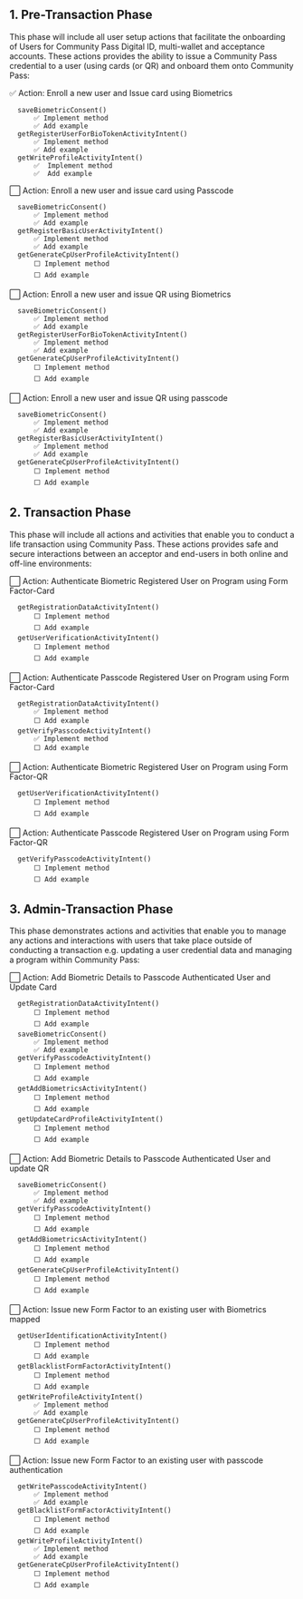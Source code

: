 ## 1. Pre-Transaction Phase

This phase will include all user setup actions that facilitate the onboarding of Users for Community Pass Digital ID, multi-wallet and acceptance accounts. These actions provides the ability to issue a Community Pass credential to a user (using cards (or QR) and onboard them onto Community Pass:

✅ Action: Enroll a new user and Issue card using Biometrics

      saveBiometricConsent()
          ✅ Implement method
          ✅ Add example
      getRegisterUserForBioTokenActivityIntent()
          ✅ Implement method
          ✅ Add example
      getWriteProfileActivityIntent()
          ✅  Implement method
          ✅  Add example

⬜ Action: Enroll a new user and issue card using Passcode

      saveBiometricConsent()
          ✅ Implement method
          ✅ Add example
      getRegisterBasicUserActivityIntent()
          ✅ Implement method
          ✅ Add example
      getGenerateCpUserProfileActivityIntent()
          ⬜ Implement method
          ⬜ Add example

⬜ Action: Enroll a new user and issue QR using Biometrics

      saveBiometricConsent()
          ✅ Implement method
          ✅ Add example
      getRegisterUserForBioTokenActivityIntent()
          ✅ Implement method
          ✅ Add example
      getGenerateCpUserProfileActivityIntent()
          ⬜ Implement method
          ⬜ Add example

⬜ Action: Enroll a new user and issue QR using passcode

      saveBiometricConsent()
          ✅ Implement method
          ✅ Add example
      getRegisterBasicUserActivityIntent()
          ✅ Implement method
          ✅ Add example
      getGenerateCpUserProfileActivityIntent()
          ⬜ Implement method
          ⬜ Add example

## 2. Transaction Phase

This phase will include all actions and activities that enable you to conduct a life transaction using Community Pass. These actions provides safe and secure interactions between an acceptor and end-users in both online and off-line environments:

⬜ Action: Authenticate Biometric Registered User on Program using Form Factor-Card

      getRegistrationDataActivityIntent()
          ⬜ Implement method
          ⬜ Add example
      getUserVerificationActivityIntent()
          ⬜ Implement method
          ⬜ Add example

⬜ Action: Authenticate Passcode Registered User on Program using Form Factor-Card

      getRegistrationDataActivityIntent()
          ✅ Implement method
          ⬜ Add example
      getVerifyPasscodeActivityIntent()
          ✅ Implement method
          ⬜ Add example

⬜ Action: Authenticate Biometric Registered User on Program using Form Factor-QR

      getUserVerificationActivityIntent()
          ⬜ Implement method
          ⬜ Add example

⬜ Action: Authenticate Passcode Registered User on Program using Form Factor-QR

      getVerifyPasscodeActivityIntent()
          ⬜ Implement method
          ⬜ Add example

## 3. Admin-Transaction Phase

This phase demonstrates actions and activities that enable you to manage any actions and interactions with users that take place outside of conducting a transaction e.g. updating a user credential data and managing a program within Community Pass:

⬜ Action: Add Biometric Details to Passcode Authenticated User and Update Card

      getRegistrationDataActivityIntent()
          ⬜ Implement method
          ⬜ Add example
      saveBiometricConsent()
          ✅ Implement method
          ✅ Add example
      getVerifyPasscodeActivityIntent()
          ⬜ Implement method
          ⬜ Add example
      getAddBiometricsActivityIntent()
          ⬜ Implement method
          ⬜ Add example
      getUpdateCardProfileActivityIntent()
          ⬜ Implement method
          ⬜ Add example

⬜ Action: Add Biometric Details to Passcode Authenticated User and update QR

      saveBiometricConsent()
          ✅ Implement method
          ✅ Add example
      getVerifyPasscodeActivityIntent()
          ⬜ Implement method
          ⬜ Add example
      getAddBiometricsActivityIntent()
          ⬜ Implement method
          ⬜ Add example
      getGenerateCpUserProfileActivityIntent()
          ⬜ Implement method
          ⬜ Add example

⬜ Action: Issue new Form Factor to an existing user with Biometrics mapped

      getUserIdentificationActivityIntent()
          ⬜ Implement method
          ⬜ Add example
      getBlacklistFormFactorActivityIntent()
          ⬜ Implement method
          ⬜ Add example
      getWriteProfileActivityIntent()
          ✅ Implement method
          ✅ Add example
      getGenerateCpUserProfileActivityIntent()
          ⬜ Implement method
          ⬜ Add example

⬜ Action: Issue new Form Factor to an existing user with passcode authentication

      getWritePasscodeActivityIntent()
          ✅ Implement method
          ✅ Add example
      getBlacklistFormFactorActivityIntent()
          ⬜ Implement method
          ⬜ Add example
      getWriteProfileActivityIntent()
          ✅ Implement method
          ✅ Add example
      getGenerateCpUserProfileActivityIntent()
          ⬜ Implement method
          ⬜ Add example
